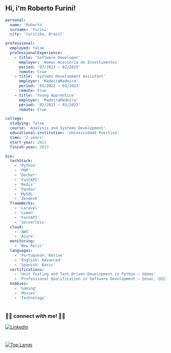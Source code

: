 

<!--
### Hi there 👋

**Lobster-dev/Lobster-dev** is a ✨ _special_ ✨ repository because its `README.md` (this file) appears on your GitHub profile.

Here are some ideas to get you started:

- 🔭 I’m currently working on ...
- 🌱 I’m currently learning ...
- 👯 I’m looking to collaborate on ...
- 🤔 I’m looking for help with ...
- 💬 Ask me about ...
- 📫 How to reach me: ...
- 😄 Pronouns: ...
- ⚡ Fun fact: ...
-->

## Hi, i'm Roberto Furini!
```yaml
personal:
  name: 'Roberto'
  surname: 'Furini'
  city: 'Curitiba, Brazil'

professional:
  employed: false
  professionalExperience:
    - title: 'Software Developer'
      employer: 'Nomos Acessória de Investimentos'
      period: '07/2023 – 02/2025'
      remote: true
    - title: 'Systems Development Assistant'
      employer: 'MadeiraMadeira'
      period: '03/2022 – 03/2023'
      remote: true
    - title: 'Young Apprentice'
      employer: 'MadeiraMadeira'
      period: '02/2021 – 03/2022'
      remote: true

college:
  studying: false
  course: 'Analysis and Systems Development'
  educational-institution: 'Universidade Positivo'
  time: '2 years'
  start-year: 2021
  finish-year: 2023

bio:
  techStack:
    - 'Python'
    - 'PHP'
    - 'Docker'
    - 'FastAPI'
    - 'Redis'
    - 'Pandas'
    - 'MySQL'
    - 'Zendesk'
  frameWorks:
    - 'Laravel'
    - 'Lumen'
    - 'FastAPI'
    - 'Serverless'
  cloud:
    - 'AWS'
    - 'Azure'
  monitoring:
    - 'New Relic'
  languages:
    - 'Portuguese: Native'
    - 'English: Advanced'
    - 'Spanish: Basic'
  certifications:
    - 'Unit Testing and Test Driven Development in Python – Udemy'
    - 'Professional Qualification in Software Development – Senac, 2022'
  hobbies:
    - 'Gaming'
    - 'Movies'
    - 'Technology'

```
#
### 🤝🏻 connect with me! 🤝🏻

<a href="https://www.linkedin.com/in/roberto-furini-0b3a27232/"><img alt="LinkedIn" src="https://img.shields.io/badge/LinkedIn-Roberto%20Furini-blue?style=flat-square&logo=linkedin&logoColor=blue"></a>
#
<!-- [![Lobster GitHub stats](https://github-readme-stats.vercel.app/api?username=Lobster-dev&theme=vue-dark&count_private=true)](https://github.com/Lobster-dev/) -->

[![Top Langs](https://github-readme-stats.vercel.app/api/top-langs/?username=Lobster-dev&theme=vue-dark)](https://github.com/Lobster-dev)
